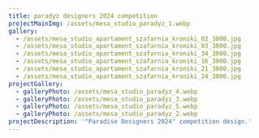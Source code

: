 ```yaml
---
title: paradyż designers 2024 competition
projectMainImg: /assets/mesa_studio_paradyz_1.webp
gallery:
  - /assets/mesa_studio_apartament_szafarnia_kroniki_02_3000.jpg
  - /assets/mesa_studio_apartament_szafarnia_kroniki_03_3000.jpg
  - /assets/mesa_studio_apartament_szafarnia_kroniki_34_3000.jpg
  - /assets/mesa_studio_apartament_szafarnia_kroniki_16_3000.jpg
  - /assets/mesa_studio_apartament_szafarnia_kroniki_21_3000.jpg
  - /assets/mesa_studio_apartament_szafarnia_kroniki_24_3000.jpg
projectGallery:
  - galleryPhoto: /assets/mesa_studio_paradyz_4.webp
  - galleryPhoto: /assets/mesa_studio_paradyz_3.webp
  - galleryPhoto: /assets/mesa_studio_paradyz_5.webp
  - galleryPhoto: /assets/mesa_studio_paradyz_2.webp
projectDescription: '"Paradise Designers 2024" competition design.'
---
```

